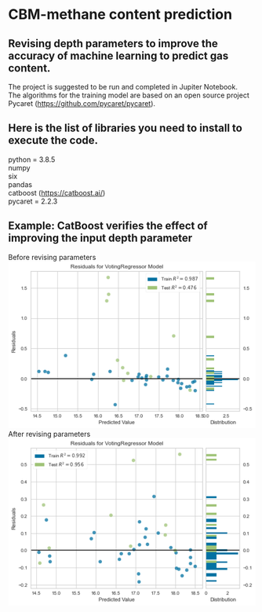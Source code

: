 # CBM-methane content prediction
## Revising depth parameters to improve the accuracy of machine learning to predict gas content.

The project is suggested to be run and completed in Jupiter Notebook.
<br/> The algorithms for the training model are based on an open source project Pycaret (https://github.com/pycaret/pycaret).

## Here is the list of libraries you need to install to execute the code.
python = 3.8.5
<br/> numpy
<br/> six 
<br/> pandas
<br/> catboost (https://catboost.ai/)
<br/> pycaret = 2.2.3


## Example: CatBoost verifies the effect of improving the input depth parameter

Before revising parameters
<br/> 
![image](https://github.com/lcg29/CBM/blob/main/md%20input.png)
<br/> 
After revising parameters
<br/> 
![image](https://github.com/lcg29/CBM/blob/main/Z%20input.png)
